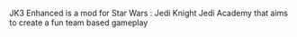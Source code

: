 JK3 Enhanced is a mod for Star Wars : Jedi Knight Jedi Academy that aims to create a fun team based gameplay